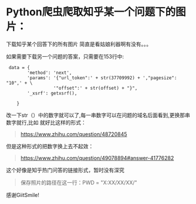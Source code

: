# Python爬虫爬取知乎某一个问题下的图片：

下载知乎某个回答下的所有图片
简直是看姑娘利器啊有没有。。。

如果需要下载另一个问题的答案，只需要在153行中:

```
 data = {
        'method': 'next',
        'params': '{"url_token":' + str(37709992) + ',"pagesize": "10",' + \
                  '"offset":' + str(offset) + "}",
        '_xsrf': getxsrf(),

    }
```

改一下str（）中的数字就可以了,每一串数字可以在问题的域名后面看到,更换那串数字就行,比如
就好比这样的形式：

> https://www.zhihu.com/question/48720845

但是这种形式的把数字换上去不起效：

> https://www.zhihu.com/question/49078894#answer-41776282

这个好像是知乎热门问答的链接形式，暂时没有深究

>保存照片的路径在这一行：PWD = "X:XX/XX/XX/"

感谢GiitSmile!

